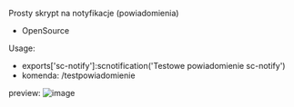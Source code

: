 Prosty skrypt na notyfikacje (powiadomienia)
- OpenSource

Usage:
- exports['sc-notify']:scnotification('Testowe powiadomienie sc-notify')
- komenda: /testpowiadomienie

preview:
![image](https://github.com/user-attachments/assets/f7758469-2968-4b90-9bba-afaa2d2ffa4c)

